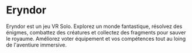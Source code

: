# Eryndor
Eryndor est un jeu VR Solo. Explorez un monde fantastique, résolvez des énigmes, combattez des créatures et collectez des fragments pour sauver le royaume. Améliorez voter équipement et vos compétences tout au loing de l'aventiure immersive.
